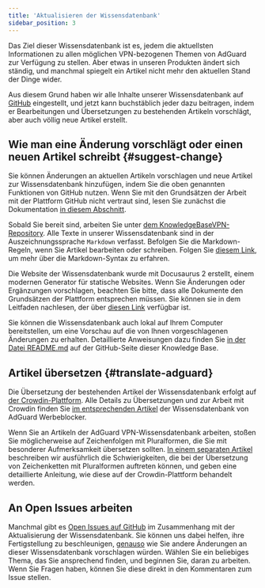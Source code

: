 ```yaml
---
title: 'Aktualisieren der Wissensdatenbank'
sidebar_position: 3
---
```


Das Ziel dieser Wissensdatenbank ist es, jedem die aktuellsten Informationen zu allen möglichen VPN-bezogenen Themen von AdGuard zur Verfügung zu stellen. Aber etwas in unseren Produkten ändert sich ständig, und manchmal spiegelt ein Artikel nicht mehr den aktuellen Stand der Dinge wider.

Aus diesem Grund haben wir alle Inhalte unserer Wissensdatenbank auf [GitHub](https://github.com/AdguardTeam/KnowledgeBaseVPN) eingestellt, und jetzt kann buchstäblich jeder dazu beitragen, indem er Bearbeitungen und Übersetzungen zu bestehenden Artikeln vorschlägt, aber auch völlig neue Artikel erstellt.

## Wie man eine Änderung vorschlägt oder einen neuen Artikel schreibt {#suggest-change}

Sie können Änderungen an aktuellen Artikeln vorschlagen und neue Artikel zur Wissensdatenbank hinzufügen, indem Sie die oben genannten Funktionen von GitHub nutzen. Wenn Sie mit den Grundsätzen der Arbeit mit der Plattform GitHub nicht vertraut sind, lesen Sie zunächst die Dokumentation [in diesem Abschnitt](https://docs.github.com/en).

Sobald Sie bereit sind, arbeiten Sie unter [dem KnowledgeBaseVPN-Repository](https://github.com/AdguardTeam/KnowledgeBaseVPN). Alle Texte in unserer Wissensdatenbank sind in der Auszeichnungssprache `Markdown` verfasst. Befolgen Sie die Markdown-Regeln, wenn Sie Artikel bearbeiten oder schreiben. Folgen Sie [diesem Link](https://docs.github.com/en/get-started/writing-on-github/getting-started-with-writing-and-formatting-on-github/basic-writing-and-formatting-syntax), um mehr über die Markdown-Syntax zu erfahren.

Die Website der Wissensdatenbank wurde mit Docusaurus 2 erstellt, einem modernen Generator für statische Websites. Wenn Sie Änderungen oder Ergänzungen vorschlagen, beachten Sie bitte, dass alle Dokumente den Grundsätzen der Plattform entsprechen müssen. Sie können sie in dem Leitfaden nachlesen, der über [diesen Link](https://docusaurus.io/docs/category/guides) verfügbar ist.

Sie können die Wissensdatenbank auch lokal auf Ihrem Computer bereitstellen, um eine Vorschau auf die von Ihnen vorgeschlagenen Änderungen zu erhalten. Detaillierte Anweisungen dazu finden Sie [in der Datei README.md](https://github.com/AdguardTeam/KnowledgeBaseVPN/blob/main/README) auf der GitHub-Seite dieser Knowledge Base.

## Artikel übersetzen {#translate-adguard}

Die Übersetzung der bestehenden Artikel der Wissensdatenbank erfolgt auf [der Crowdin-Plattform](https://crowdin.com/project/adguard-vpn-knowledge-base). Alle Details zu Übersetzungen und zur Arbeit mit Crowdin finden Sie [im entsprechenden Artikel](https://adguard.com/kb/miscellaneous/contribute/translate/program/) der Wissensdatenbank von AdGuard Werbeblocker.

Wenn Sie an Artikeln der AdGuard VPN-Wissensdatenbank arbeiten, stoßen Sie möglicherweise auf Zeichenfolgen mit Pluralformen, die Sie mit besonderer Aufmerksamkeit übersetzen sollten. [In einem separaten Artikel](https://adguard.com/kb/miscellaneous/contribute/translate/plural-forms/) beschreiben wir ausführlich die Schwierigkeiten, die bei der Übersetzung von Zeichenketten mit Pluralformen auftreten können, und geben eine detaillierte Anleitung, wie diese auf der Crowdin-Plattform behandelt werden.

## An  Open Issues arbeiten

Manchmal gibt es [Open Issues auf GitHub](https://github.com/AdguardTeam/KnowledgeBaseVPN/issues/) im Zusammenhang mit der Aktualisierung der Wissensdatenbank. Sie können uns dabei helfen, ihre Fertigstellung zu beschleunigen, [genauso](#suggest-change) wie Sie andere Änderungen an dieser Wissensdatenbank vorschlagen würden. Wählen Sie ein beliebiges Thema, das Sie ansprechend finden, und beginnen Sie, daran zu arbeiten. Wenn Sie Fragen haben, können Sie diese direkt in den Kommentaren zum Issue stellen.
